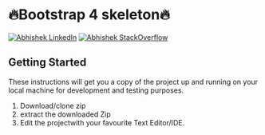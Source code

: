 # 🔥Bootstrap 4 skeleton🔥  

 [![Abhishek LinkedIn](https://img.shields.io/badge/Abhishek-LinkedIn-blue.svg?style=for-the-badge)](https://www.linkedin.com/in/abhishek-bhardwaj-b16764166) [![Abhishek StackOverflow](https://img.shields.io/badge/Abhishek-StackOverflow-orange.svg?style=for-the-badge)](https://stackoverflow.com/users/6870223/abhi?tab=profile)
 
 ## Getting Started

These instructions will get you a copy of the project up and running on your local machine for development and testing purposes.


1. Download/clone zip
2. extract the downloaded Zip
3. Edit the projectwith your favourite Text Editor/IDE. 

